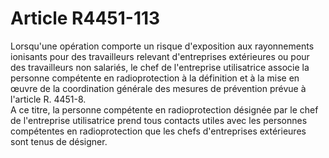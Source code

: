 # Article R4451-113

  
Lorsqu'une opération comporte un risque d'exposition aux rayonnements ionisants pour des travailleurs relevant d'entreprises extérieures ou pour des travailleurs non salariés, le chef de l'entreprise utilisatrice associe la personne compétente en radioprotection à la définition et à la mise en œuvre de la coordination générale des mesures de prévention prévue à l'article R. 4451-8.   
A ce titre, la personne compétente en radioprotection désignée par le chef de l'entreprise utilisatrice prend tous contacts utiles avec les personnes compétentes en radioprotection que les chefs d'entreprises extérieures sont tenus de désigner.